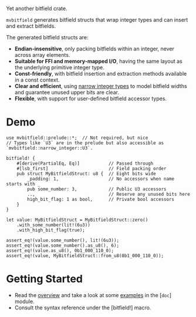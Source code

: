 Yet another bitfield crate.

`mvbitfield` generates bitfield structs that wrap integer types and can insert and extract
bitfields.

The generated bitfield structs are:

- **Endian-insensitive**, only packing bitfields within an integer, never across array elements.
- **Suitable for FFI and memory-mapped I/O**, having the same layout as the underlying primitive
  integer type.
- **Const-friendly**, with bitfield insertion and extraction methods available in a const context.
- **Clear and efficient**, using [narrow integer types](narrow_integer) to model bitfield widths and
  guarantee unused upper bits are clear.
- **Flexible**, with support for user-defined bitfield accessor types.

# Demo

```
use mvbitfield::prelude::*;  // Not required, but nice
// Types like `U3` are in the prelude but also accessible as `mvbitfield::narrow_integer::U3`.

bitfield! {
    #[derive(PartialEq, Eq)]           // Passed through
    #[lsb_first]                       // Field packing order
    pub struct MyBitfieldStruct: u8 {  // Eight bits wide
        _padding: 1,                   // No accessors when name starts with _
        pub some_number: 3,            // Public U3 accessors
        ..,                            // Reserve any unused bits here
        high_bit_flag: 1 as bool,      // Private bool accessors
    }
}

let value: MyBitfieldStruct = MyBitfieldStruct::zero()
    .with_some_number(lit!(6u3))
    .with_high_bit_flag(true);

assert_eq!(value.some_number(), lit!(6u3));
assert_eq!(value.some_number().as_u8(), 6);
assert_eq!(value.as_u8(), 0b1_000_110_0);
assert_eq!(value, MyBitfieldStruct::from_u8(0b1_000_110_0));
```

# Getting Started

* Read the [overview](doc::overview) and take a look at some [examples](doc::example) in the [`doc`]
  module.
* Consult the syntax reference under the [bitfield!] macro.
